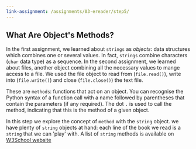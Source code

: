 ```yaml
---
link-assignment: /assignments/03-ereader/step5/
---
```


## What Are Object's Methods?

In the first assignment, we learned about `strings` as _objects_: data structures which combines one or several values. In fact, `strings` combine characters (`char` data type) as a sequence. In the second assignment, we learned about files, another object combining all the necessary values to mange access to a file. We used the file object to read from (`file.read()`), write into (`file.write()`) and close (`file.close()`) the text file.

These are `methods`: functions that act on an object. You can recognise the Python syntax of a function call with a name followed by parentheses that contain the parameters (if any required). The dot `.` is used to call the method, indicating that this is the method of a given object.

In this step we explore the concept of `method` with the `string` object. we have plenty of `string` objects at hand: each line of the book we read is a `string` that we can 'play' with. A list of `string` methods is available on [W3School website](https://www.w3schools.com/python/python_ref_string.asp)